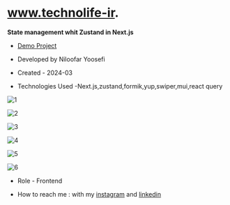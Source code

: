 # www.technolife-ir.

**State management whit Zustand in Next.js**
- [Demo Project](https://https-www-technolife-ir.vercel.app/)

- Developed by Niloofar Yoosefi

- Created - 2024-03

- Technologies Used -Next.js,zustand,formik,yup,swiper,mui,react query


![1](https://github.com/user-attachments/assets/a8017829-5d46-4152-9299-ae55e9cda762)

![2](https://github.com/user-attachments/assets/a988fa82-3524-4195-90ed-f594266fe89c)

![3](https://github.com/user-attachments/assets/e0231bf6-1e60-4cfd-9b87-ac8fa0ac65be)

![4](https://github.com/user-attachments/assets/9fbe6b81-2d7e-4813-83f3-a8193cec13d1)

![5](https://github.com/user-attachments/assets/1cfab3aa-2e08-4364-9a83-3fe8d92121ac)

![6](https://github.com/user-attachments/assets/e589d59c-2d66-46d1-97dd-337444068e33)


- Role - Frontend

- How to reach me : with my [instagram](https://github.com/niloufar-yousefi) and [linkedin](https://www.linkedin.com/in/niloofar-yoosefikhorram-242742143/)








